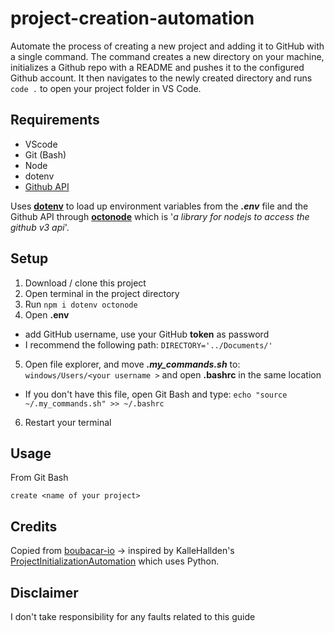 # project-creation-automation

Automate the process of creating a new project and adding it to GitHub with a single command.
The command creates a new directory on your machine, initializes a Github repo with a README and pushes it to the configured Github account.
It then navigates to the newly created directory and runs `code .` to open your project folder in VS Code.

## Requirements

* VScode
* Git (Bash)
* Node
* dotenv
* [Github API](https://docs.github.com/en/github/authenticating-to-github/creating-a-personal-access-token)

Uses [**dotenv**](https://www.npmjs.com/package/dotenv) to load up environment variables from the **_.env_** file and the Github API through [**octonode**](https://www.npmjs.com/package/octonode) which is '_a library for nodejs to access the github v3 api_'.

## Setup

1. Download / clone this project
2. Open terminal in the project directory
3. Run `npm i dotenv octonode`
4. Open **.env**
  - add GitHub username, use your GitHub **token** as password
  - I recommend the following path: `DIRECTORY='../Documents/'`
5. Open file explorer, and move **_.my_commands.sh_** to: `windows/Users/<your username >` and open **.bashrc** in the same location
  - If you don't have this file, open Git Bash and type: `echo "source ~/.my_commands.sh" >> ~/.bashrc`
6. Restart your terminal

## Usage

From Git Bash

```
create <name of your project>
```

## Credits

Copied from [boubacar-io](https://github.com/boubacar-io/project-creation-automation) -> inspired by KalleHallden's [ProjectInitializationAutomation](https://github.com/KalleHallden/ProjectInitializationAutomation) which uses Python.

## Disclaimer

I don't take responsibility for any faults related to this guide
